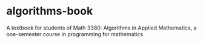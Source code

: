 # algorithms-book
A textbook for students of Math 3380: Algorithms in Applied Mathematics, a one-semester course in programming for mathematics.

